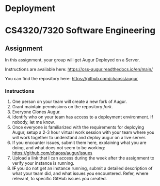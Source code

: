 # Deployment
# CS4320/7320 Software Engineering
## Assignment

In this assignment, your group will get Augur Deployed on a Server. 

Instructions are available here: https://oss-augur.readthedocs.io/en/main/

You can find the repository here: https://github.com/chaoss/augur

### Instructions
1. One person on your team will create a new fork of Augur.
2. Grant maintain permissions on the repository *fork*.
3. Everyone Clones Augur.
4. Identify who on your team has access to a deployment environment. If nobody, let me know.
5. Once everyone is familiarized with the requirements for deploying Augur, setup a 2-3 hour virtual work session with your team where you will work together to understand and deploy augur on a live server.
6. If you encounter issues, submit them here, explaining what you are doing, and what does not seem to be working: https://github.com/chaoss/augur/issues
7. Upload a link that I can access during the week after the assignment to verify your instance is running.
8. **IF** you do not get an instance running, submit a detailed description of what your team did, and what issues you encountered. Refer, where relevant, to specific GitHub issues you created.
